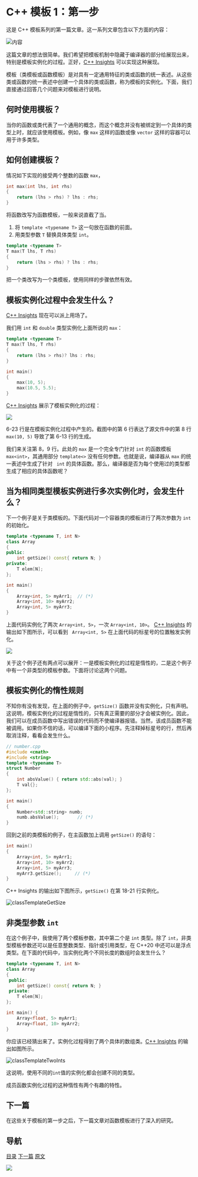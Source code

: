 # C++ 模板 1：第一步

这是 C++ 模板系列的第一篇文章。这一系列文章包含以下方面的内容：

![内容](img/模板1.png)

这篇文章的想法很简单。我们希望把模板机制中隐藏于编译器的部分给展现出来，特别是模板实例化的过程。正好，[C++ Insights](https://cppinsights.io/) 可以实现这种展现。

模板（类模板或函数模板）是对具有一定通用特征的类或函数的统一表述。从这些类或函数的统一表述中创建一个具体的类或函数，称为模板的实例化。下面，我们直接通过回答几个问题来对模板进行说明。

## 何时使用模板？

当你的函数或类代表了一个通用的概念，而这个概念并没有被绑定到一个具体的类型上时，就应该使用模板。例如，像 `max` 这样的函数或像 `vector` 这样的容器可以用于许多类型。

## 如何创建模板？

情况如下实现的接受两个整数的函数 `max`，

```C++
int max(int lhs, int rhs)
{
    return (lhs > rhs) ? lhs : rhs;
}
```

将函数改写为函数模板，一般来说直截了当。

1. 将 `template <typename T>` 这一句放在函数的前面。
2. 用类型参数 `T` 替换具体类型 `int`。

```C++
template <typename T>
T max(T lhs, T rhs)
{
    return (lhs > rhs) ? lhs : rhs;
}
```

把一个类改写为一个类模板，使用同样的步骤依然有效。

## 模板实例化过程中会发生什么？

[C++ Insights](https://cppinsights.io/) 现在可以派上用场了。

我们用 `int` 和 `double` 类型实例化上面所说的 `max`：

```C++
template <typename T>
T max(T lhs, T rhs)
{
    return (lhs > rhs)? lhs : rhs;
}

int main()
{
    max(10, 5);
    max(10.5, 5.5);
}
```

 [C++ Insights](https://cppinsights.io/lnk?code=dGVtcGxhdGUgPHR5cGVuYW1lIFQ+ClQgbWF4KFQgbGhzLCBUIHJocykgewogICAgcmV0dXJuIChsaHMgPiByaHMpPyBsaHMgOiByaHM7Cn0KCmludCBtYWluKCkgewogIAogICAgbWF4KDEwLCA1KTsKICAgIG1heCgxMC41LCA1LjUpOwogIAp9&insightsOptions=cpp2a&std=cpp2a&rev=1.0) 展示了模板实例化的过程：

 ![](img/functionTemplateInstantiation.png) 

6-23 行是在模板实例化过程中产生的。截图中的第 6 行表达了源文件中的第 8 行 `max(10, 5)` 导致了第 6-13 行的生成。

我们来关注第 8，9 行。此处的 `max` 是一个完全专门针对 `int` 的函数模板 `max<int>`，其通用部分 `template<>` 没有任何参数。也就是说，编译器从 `max` 的统一表述中生成了针对 `	int` 的具体函数。那么，编译器是否为每个使用过的类型都生成了相应的具体函数呢？

## 当为相同类型模板实例进行多次实例化时，会发生什么？

下一个例子是关于类模板的。下面代码对一个容器类的模板进行了两次参数为 `int` 的初始化。

```C++
template <typename T, int N>
class Array
{
public:
    int getSize() const{ return N; }
private:
    T elem[N];
};

int main()
{
    Array<int, 5> myArr1;  // (*)
    Array<int, 10> myArr2;
    Array<int, 5> myArr3;
}
```

上面代码实例化了两次 `Array<int, 5>`，一次 `Array<int, 10>`。 [C++ Insights](https://cppinsights.io/lnk?code=dGVtcGxhdGUgPHR5cGVuYW1lIFQsIGludCBOPgpjbGFzcyBBcnJheXsKIHB1YmxpYzoKICAgIGludCBnZXRTaXplKCkgY29uc3R7CiAgICAgICAgcmV0dXJuIE47CiAgICB9CiBwcml2YXRlOgogICAgVCBlbGVtW05dOwp9OwoKaW50IG1haW4oKSB7CiAgCiAgICBBcnJheTxpbnQsIDU+IG15QXJyMTsKICAgIEFycmF5PGludCwgMTA+IG15QXJyMjsKICAgIEFycmF5PGludCwgNT4gbXlBcnIzOwogIAp9&insightsOptions=cpp2a&std=cpp2a&rev=1.0) 的输出如下图所示，可以看到 ` Array<int, 5>` 在上面代码的标星号的位置触发实例化。

 ![](img/classTemplateInstantiation.png) 

关于这个例子还有两点可以展开：一是模板实例化的过程是惰性的，二是这个例子中有一个非类型的模板参数。下面将讨论这两个问题。

## 模板实例化的惰性规则

不知你有没有发现，在上面的例子中，`getSize()` 函数并没有实例化，只有声明。这说明，模板实例化的过程是惰性的，只有真正需要的部分才会被实例化。因此，我们可以在成员函数中写出错误的代码而不使编译器报错。当然，该成员函数不能被调用。如果你不信的话，可以编译下面的小程序。先注释掉标星号的行，然后再取消注释，看看会发生什么。

```C++
// number.cpp
#include <cmath>
#include <string>
template <typename T>
struct Number
{
	int absValue() { return std::abs(val); }
	T val{};
};

int main()
{
    Number<std::string> numb;
    numb.absValue();       // (*)
}
```

回到之前的类模板的例子，在主函数加上调用 `getSize()` 的语句：

```C++
int main()
{
    Array<int, 5> myArr1;  
    Array<int, 10> myArr2; 
    Array<int, 5> myArr3;  
    myArr3.getSize();     // (*)
}
```

 C++ Insights 的输出如下图所示，`getSize()` 在第 18-21 行实例化。

![classTemplateGetSize](img/classTemplateGetSize.png)

## 非类型参数 `int`

在这个例子中，我使用了两个模板参数，其中第二个是 `int` 类型。除了 `int`，非类型模板参数还可以是任意整数类型、指针或引用类型，在 C++20 中还可以是浮点类型。在下面的代码中，当实例化两个不同长度的数组时会发生什么？

```C++
template <typename T, int N>
class Array
{
 public:
    int getSize() const{ return N; }
 private:
    T elem[N];
};

int main() {
    Array<float, 5> myArr1;
    Array<float, 10> myArr2;
}
```

你应该已经猜出来了。实例化过程得到了两个具体的数组类。[C++ Insights](https://cppinsights.io/lnk?code=dGVtcGxhdGUgPHR5cGVuYW1lIFQsIGludCBOPgpjbGFzcyBBcnJheXsKIHB1YmxpYzoKICAgIGludCBnZXRTaXplKCkgY29uc3R7CiAgICAgICAgcmV0dXJuIE47CiAgICB9CiBwcml2YXRlOgogICAgVCBlbGVtW05dOwp9OwoKaW50IG1haW4oKSB7CiAgCiAgICBBcnJheTxmbG9hdCwgNT4gbXlBcnIxOwogICAgQXJyYXk8ZmxvYXQsIDEwPiBteUFycjI7CiAgCn0=&insightsOptions=cpp2a&std=cpp2a&rev=1.0) 的输出如图所示。

![classTemplateTwoInts](img/classTemplateTwoInts.PNG)

这说明，使用不同的`int`值的实例化都会创建不同的类型。

成员函数实例化过程的这种惰性有两个有趣的特性。



## 下一篇

在这些关于模板的第一步之后，下一篇文章对函数模板进行了深入的研究。

## 导航

[目录](https://github.com/yqZhang4480/TranslateBlogs/blob/master/CPP_Templates/目录.md)	[下一篇](https://github.com/yqZhang4480/TranslateBlogs/blob/master/CPP_Templates/模板2.md)	[原文](http://www.modernescpp.com/index.php/template-get-insight)

![](./img/tail.png)